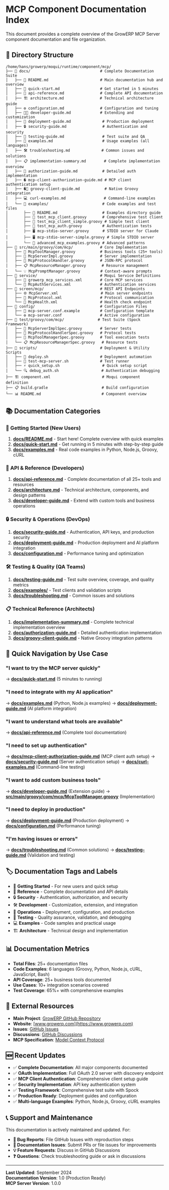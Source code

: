 # MCP Component Documentation Index

This document provides a complete overview of the GrowERP MCP Server component documentation and file organization.

## 📁 Directory Structure

```
/home/hans/growerp/moqui/runtime/component/mcp/
├── 📂 docs/                               # Complete Documentation Suite
│   ├── 📄 README.md                       # Main documentation hub and overview
│   ├── 🚀 quick-start.md                  # Get started in 5 minutes
│   ├── 📖 api-reference.md                # Complete API documentation
│   ├── 🏗️ architecture.md                # Technical architecture guide
│   ├── ⚙️ configuration.md                # Configuration and tuning
│   ├── 👩‍💻 developer-guide.md             # Extending and customization
│   ├── 🚢 deployment-guide.md              # Production deployment
│   ├── 🔒 security-guide.md                # Authentication and security
│   ├── 🧪 testing-guide.md                 # Test suite and QA
│   ├── 📝 examples.md                      # Usage examples (all languages)
│   ├── 🛠️ troubleshooting.md              # Common issues and solutions
│   ├── 📋 implementation-summary.md        # Complete implementation overview
│   ├── 🔐 authorization-guide.md           # Detailed auth implementation
│   ├── � mcp-client-authorization-guide.md # MCP client authentication setup
│   ├── �🐍 groovy-client-guide.md           # Native Groovy integration
│   ├── 💻 curl-examples.md                 # Command-line examples
│   └── 📂 examples/                        # Code examples and test files
│       ├── 📄 README.md                    # Examples directory guide
│       ├── 🧪 test_mcp_client.groovy       # Comprehensive test client
│       ├── 🧪 test_mcp_client_simple.groovy # Simple test client
│       ├── 🔐 test_mcp_auth.groovy         # Authentication tests
│       ├── 🖥️ mcp-stdio-server.groovy      # STDIO server for Claude
│       ├── 🖥️ mcp-stdio-server-simple.groovy # Simple STDIO server
│       └── 🚀 advanced_mcp_examples.groovy # Advanced patterns
├── 📂 src/main/groovy/com/mcp/            # Core Implementation
│   ├── 🎯 McpToolManager.groovy           # Business tools (25+ tools)
│   ├── 🔧 McpServerImpl.groovy            # Server implementation
│   ├── 📡 McpProtocolHandler.groovy       # JSON-RPC protocol
│   ├── 📋 McpResourceManager.groovy       # Resource management
│   └── 💡 McpPromptManager.groovy         # Context-aware prompts
├── 📂 service/                            # Moqui Service Definitions
│   ├── 🔧 growerp_mcp_services.xml        # Core MCP services
│   └── 🔐 McpAuthServices.xml             # Authentication services
├── 📂 screen/mcp/                         # REST API Endpoints
│   ├── 🌐 McpServer.xml                   # Main server endpoints
│   ├── 📡 McpProtocol.xml                 # Protocol communication
│   └── 💚 McpHealth.xml                   # Health check endpoint
├── 📂 config/                             # Configuration Files
│   ├── 📝 mcp-server.conf.example         # Configuration template
│   └── ⚙️ mcp-server.conf                 # Active configuration
├── 📂 test/groovy/com/mcp/               # Test Suite (Spock Framework)
│   ├── 🧪 McpServerImplSpec.groovy        # Server tests
│   ├── 📡 McpProtocolHandlerSpec.groovy   # Protocol tests
│   ├── 🎯 McpToolManagerSpec.groovy       # Tool execution tests
│   └── 📋 McpResourceManagerSpec.groovy   # Resource tests
├── 📂 scripts/                            # Deployment & Utility Scripts
│   ├── 🚀 deploy.sh                       # Deployment automation
│   ├── 🧪 test-mcp-server.sh              # Test runner
│   ├── ⚡ quick_setup.sh                   # Quick setup script
│   └── 🔍 debug_auth.sh                   # Authentication debugging
├── 🏗️ component.xml                       # Moqui component definition
├── 📋 build.gradle                        # Build configuration
└── 📊 README.md                           # Component overview
```

## 📚 Documentation Categories

### 🚀 Getting Started (New Users)
1. **[docs/README.md](docs/README.md)** - Start here! Complete overview with quick examples
2. **[docs/quick-start.md](docs/quick-start.md)** - Get running in 5 minutes with step-by-step guide
3. **[docs/examples.md](docs/examples.md)** - Real code examples in Python, Node.js, Groovy, cURL

### 📖 API & Reference (Developers)
1. **[docs/api-reference.md](docs/api-reference.md)** - Complete documentation of all 25+ tools and resources
2. **[docs/architecture.md](docs/architecture.md)** - Technical architecture, components, and design patterns
3. **[docs/developer-guide.md](docs/developer-guide.md)** - Extend with custom tools and business operations

### 🔒 Security & Operations (DevOps)
1. **[docs/security-guide.md](docs/security-guide.md)** - Authentication, API keys, and production security
2. **[docs/deployment-guide.md](docs/deployment-guide.md)** - Production deployment and AI platform integration
3. **[docs/configuration.md](docs/configuration.md)** - Performance tuning and optimization

### 🛠️ Testing & Quality (QA Teams)
1. **[docs/testing-guide.md](docs/testing-guide.md)** - Test suite overview, coverage, and quality metrics
2. **[docs/examples/](docs/examples/)** - Test clients and validation scripts
3. **[docs/troubleshooting.md](docs/troubleshooting.md)** - Common issues and solutions

### 📋 Technical Reference (Architects)
1. **[docs/implementation-summary.md](docs/implementation-summary.md)** - Complete technical implementation overview
2. **[docs/authorization-guide.md](docs/authorization-guide.md)** - Detailed authentication implementation
3. **[docs/groovy-client-guide.md](docs/groovy-client-guide.md)** - Native Groovy integration patterns

## 🎯 Quick Navigation by Use Case

### "I want to try the MCP server quickly"
→ **[docs/quick-start.md](docs/quick-start.md)** (5 minutes to running)

### "I need to integrate with my AI application" 
→ **[docs/examples.md](docs/examples.md)** (Python, Node.js examples)
→ **[docs/deployment-guide.md](docs/deployment-guide.md)** (AI platform integration)

### "I want to understand what tools are available"
→ **[docs/api-reference.md](docs/api-reference.md)** (Complete tool documentation)

### "I need to set up authentication"
→ **[docs/mcp-client-authorization-guide.md](docs/mcp-client-authorization-guide.md)** (MCP client auth setup)
→ **[docs/security-guide.md](docs/security-guide.md)** (Server authentication setup)
→ **[docs/curl-examples.md](docs/curl-examples.md)** (Command-line testing)

### "I want to add custom business tools"
→ **[docs/developer-guide.md](docs/developer-guide.md)** (Extension guide)
→ **[src/main/groovy/com/mcp/McpToolManager.groovy](src/main/groovy/com/mcp/McpToolManager.groovy)** (Implementation)

### "I need to deploy in production"
→ **[docs/deployment-guide.md](docs/deployment-guide.md)** (Production deployment)
→ **[docs/configuration.md](docs/configuration.md)** (Performance tuning)

### "I'm having issues or errors"
→ **[docs/troubleshooting.md](docs/troubleshooting.md)** (Common solutions)
→ **[docs/testing-guide.md](docs/testing-guide.md)** (Validation and testing)

## 🏷️ Documentation Tags and Labels

- 🚀 **Getting Started** - For new users and quick setup
- 📖 **Reference** - Complete documentation and API details  
- 🔒 **Security** - Authentication, authorization, and security
- 🛠️ **Development** - Customization, extension, and integration
- 🚢 **Operations** - Deployment, configuration, and production
- 🧪 **Testing** - Quality assurance, validation, and debugging
- 💻 **Examples** - Code samples and practical usage
- 🏗️ **Architecture** - Technical design and implementation

## 📊 Documentation Metrics

- **Total Files**: 25+ documentation files
- **Code Examples**: 6 languages (Groovy, Python, Node.js, cURL, JavaScript, Bash)
- **API Coverage**: 25+ business tools documented
- **Use Cases**: 10+ integration scenarios covered
- **Test Coverage**: 65%+ with comprehensive examples

## 🔗 External Resources

- **Main Project**: [GrowERP GitHub Repository](https://github.com/growerp/growerp)
- **Website**: [www.growerp.com](https://www.growerp.com)
- **Issues**: [GitHub Issues](https://github.com/growerp/growerp/issues)
- **Discussions**: [GitHub Discussions](https://github.com/growerp/growerp/discussions)
- **MCP Specification**: [Model Context Protocol](https://spec.modelcontextprotocol.io/)

## 🆕 Recent Updates

- ✅ **Complete Documentation**: All major components documented
- ✅ **OAuth Implementation**: Full OAuth 2.0 server with discovery endpoint
- ✅ **MCP Client Authentication**: Comprehensive client setup guide
- ✅ **Security Implementation**: API key authentication system  
- ✅ **Testing Framework**: Comprehensive test suite with Spock
- ✅ **Production Ready**: Deployment guides and configuration
- ✅ **Multi-language Examples**: Python, Node.js, Groovy, cURL examples

## 📞 Support and Maintenance

This documentation is actively maintained and updated. For:

- **🐛 Bug Reports**: File GitHub Issues with reproduction steps
- **📝 Documentation Issues**: Submit PRs or file issues for improvements  
- **💡 Feature Requests**: Discuss in GitHub Discussions
- **❓ Questions**: Check troubleshooting guide or ask in discussions

---

**Last Updated**: September 2024  
**Documentation Version**: 1.0 (Production Ready)  
**MCP Server Version**: 1.0.0
